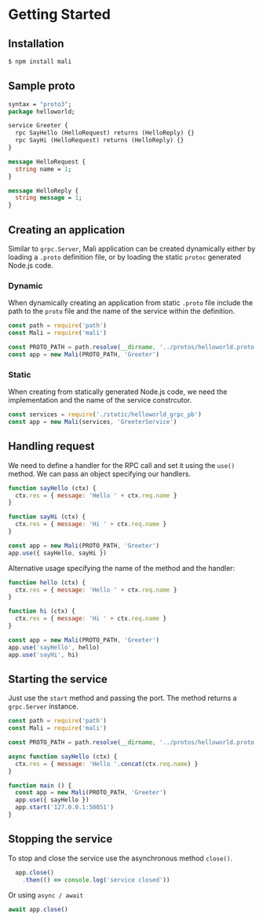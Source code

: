 # Getting Started

## Installation

```sh
$ npm install mali
```

## Sample proto

```protobuf
syntax = "proto3";
package helloworld;

service Greeter {
  rpc SayHello (HelloRequest) returns (HelloReply) {}
  rpc SayHi (HelloRequest) returns (HelloReply) {}
}

message HelloRequest {
  string name = 1;
}

message HelloReply {
  string message = 1;
}
```

## Creating an application

Similar to `grpc.Server`, Mali application can be created dynamically either by
loading a `.proto` definition file, or by loading the static `protoc` generated
Node.js code.

### Dynamic

When dynamically creating an application from static `.proto` file include the
path to the `proto` file and the name of the service within the definition.

```js
const path = require('path')
const Mali = require('mali')

const PROTO_PATH = path.resolve(__dirname, '../protos/helloworld.proto')
const app = new Mali(PROTO_PATH, 'Greeter')
```

### Static

When creating from statically generated Node.js code, we need the implementation
and the name of the service constrcutor.

```js
const services = require('./static/helloworld_grpc_pb')
const app = new Mali(services, 'GreeterService')
```

## Handling request

We need to define a handler for the RPC call and set it using the `use()` method.
We can pass an object specifying our handlers.

```js
function sayHello (ctx) {
  ctx.res = { message: 'Hello ' + ctx.req.name }
}

function sayHi (ctx) {
  ctx.res = { message: 'Hi ' + ctx.req.name }
}

const app = new Mali(PROTO_PATH, 'Greeter')
app.use({ sayHello, sayHi })
```

Alternative usage specifying the name of the method and the handler:

```js
function hello (ctx) {
  ctx.res = { message: 'Hello ' + ctx.req.name }
}

function hi (ctx) {
  ctx.res = { message: 'Hi ' + ctx.req.name }
}

const app = new Mali(PROTO_PATH, 'Greeter')
app.use('sayHello', hello)
app.use('sayHi', hi)
```

## Starting the service

Just use the `start` method and passing the port. The method returns a
`grpc.Server` instance.

```js
const path = require('path')
const Mali = require('mali')

const PROTO_PATH = path.resolve(__dirname, '../protos/helloworld.proto')

async function sayHello (ctx) {
  ctx.res = { message: 'Hello '.concat(ctx.req.name) }
}

function main () {
  const app = new Mali(PROTO_PATH, 'Greeter')
  app.use({ sayHello })
  app.start('127.0.0.1:50051')
}
```

## Stopping the service
To stop and close the service use the asynchronous method `close()`.

```js
  app.close()
    .then(() => console.log('service closed'))
```

Or using `async / await`

```js
await app.close()
```

